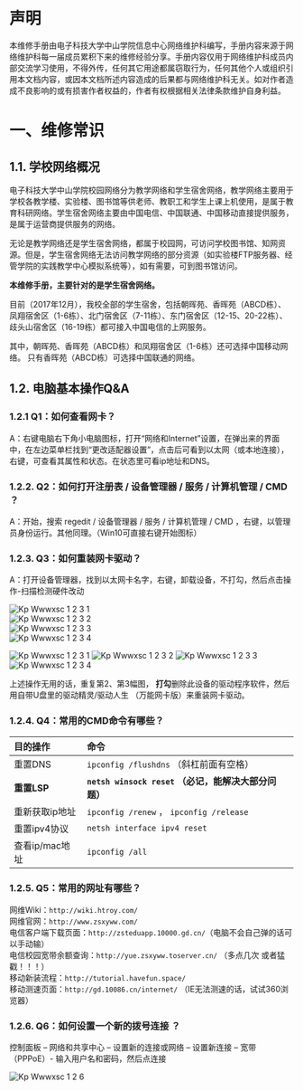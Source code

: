 <!-- TITLE: 180328网络维修手册第一章 -- 维修常识 -->
<!-- SUBTITLE: 本文章用于网络维护科成员内部交流学习使用，为网维成员日常值班提供帮助 -->


# 声明
本维修手册由电子科技大学中山学院信息中心网络维护科编写，手册内容来源于网络维护科每一届成员累积下来的维修经验分享。手册内容仅用于网络维护科成员内部交流学习使用，不得外传，任何其它用途都属窃取行为，任何其他个人或组织引用本文档内容，或因本文档所述内容造成的后果都与网络维护科无关。如对作者造成不良影响的或有损害作者权益的，作者有权根据相关法律条款维护自身利益。  


# 一、维修常识
## 1.1.	学校网络概况

电子科技大学中山学院校园网络分为教学网络和学生宿舍网络，教学网络主要用于学校各教学楼、实验楼、图书馆等供老师、教职工和学生上课上机使用，是属于教育科研网络。学生宿舍网络主要由中国电信、中国联通、中国移动直接提供服务，是属于运营商提供服务的网络。  

无论是教学网络还是学生宿舍网络，都属于校园网，可访问学校图书馆、知网资源。但是，学生宿舍网络无法访问教学网络的部分资源（如实验楼FTP服务器、经管学院的实践教学中心模拟系统等），如有需要，可到图书馆访问。  

**本维修手册，主要针对的是学生宿舍网络。**  

目前（2017年12月），我校全部的学生宿舍，包括朝晖苑、香晖苑（ABCD栋）、凤翔宿舍区（1-6栋）、北门宿舍区（7-11栋）、东门宿舍区（12-15、20-22栋）、歧头山宿舍区（16-19栋）都可接入中国电信的上网服务。  

其中，朝晖苑、香晖苑（ABCD栋）和凤翔宿舍区（1-6栋）还可选择中国移动网络。
只有香晖苑（ABCD栋）可选择中国联通的网络。  


## 1.2.	电脑基本操作Q&A

### 1.2.1	 Q1：如何查看网卡？
A：右键电脑右下角小电脑图标，打开“网络和Internet”设置，在弹出来的界面中，在左边菜单栏找到“更改适配器设置”，点击后可看到以太网（或本地连接），右键，可查看其属性和状态。在状态里可看ip地址和DNS。  

### 1.2.2.	 Q2：如何打开注册表 / 设备管理器 / 服务 / 计算机管理 / CMD ？
A：开始，搜索 regedit / 设备管理器 / 服务 / 计算机管理 / CMD ，右键，以管理员身份运行。其他同理。（Win10可直接右键开始图标）  

### 1.2.3.	 Q3：如何重装网卡驱动？
A：打开设备管理器，找到以太网卡名字，右键，卸载设备，不打勾，然后点击操作-扫描检测硬件改动  

![Kp Wwwxsc 1 2 3 1](/uploads/kp-wwwxsc-1-2-3-1.png "Kp Wwwxsc 1 2 3 1")  
![Kp Wwwxsc 1 2 3 2](/uploads/kp-wwwxsc-1-2-3-2.png "Kp Wwwxsc 1 2 3 2")  
![Kp Wwwxsc 1 2 3 3](/uploads/kp-wwwxsc-1-2-3-3.png "Kp Wwwxsc 1 2 3 3")  
![Kp Wwwxsc 1 2 3 4](/uploads/kp-wwwxsc-1-2-3-4.png "Kp Wwwxsc 1 2 3 4")

![Kp Wwwxsc 1 2 3 1](/uploads/kp-wwwxsc-1.2.3-1.png "Kp Wwwxsc 1 2 3 1")
![Kp Wwwxsc 1 2 3 2](/uploads/kp-wwwxsc-1.2.3-2.png "Kp Wwwxsc 1 2 3 2")
![Kp Wwwxsc 1 2 3 3](/uploads/kp-wwwxsc-1.2.3-3.png "Kp Wwwxsc 1 2 3 3")
![Kp Wwwxsc 1 2 3 4](/uploads/kp-wwwxsc-1.2.3-4.png "Kp Wwwxsc 1 2 3 4")

上述操作无用的话，重复第2、第3幅图， **打勾**删除此设备的驱动程序软件，然后用自带U盘里的驱动精灵/驱动人生 （万能网卡版）来重装网卡驱动。  

### 1.2.4.	 Q4：常用的CMD命令有哪些？
|目的操作|命令|
|:-|:-|
|重置DNS|`ipconfig /flushdns` （斜杠前面有空格）|
|**重置LSP**|**`netsh winsock reset` （必记，能解决大部分问题）**|
|重新获取ip地址|`ipconfig /renew` ， `ipconfig /release`|
|重置ipv4协议|`netsh interface ipv4 reset`|
|查看ip/mac地址|`ipconfig /all`|

### 1.2.5.	 Q5：常用的网址有哪些？
网维Wiki：`http://wiki.htroy.com/`  
网维官网：`http://www.zsxyww.com/`  
电信客户端下载页面：`http://zsteduapp.10000.gd.cn/`（电脑不会自己弹的话可以手动输）  
电信校园宽带余额查询：`http://yue.zsxyww.toserver.cn/` （多点几次 或者猛戳！！！）  
移动新装流程：`http://tutorial.havefun.space/`  
移动测速页面：`http://gd.10086.cn/internet/` （IE无法测速的话，试试360浏览器）  

### 1.2.6.	 Q6：如何设置一个新的拨号连接 ？
控制面板 – 网络和共享中心 – 设置新的连接或网络 – 设置新连接 – 宽带（PPPoE）- 输入用户名和密码，然后点连接  

![Kp Wwwxsc 1 2 6](/uploads/kp-wwwxsc-1-2-6.png "Kp Wwwxsc 1 2 6")